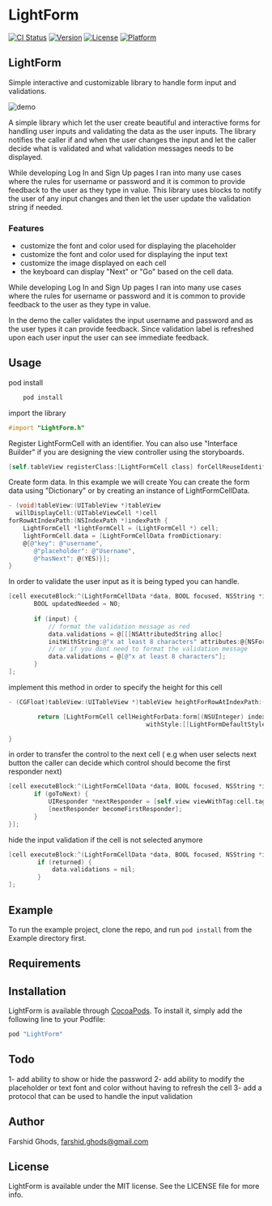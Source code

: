 # LightForm
[![CI Status](https://travis-ci.org/farshidce/LightForm.svg?style=flat)](https://travis-ci.org/farshidce/LightForm)
[![Version](https://img.shields.io/cocoapods/v/LightForm.svg?style=flat)](http://cocoapods.org/pods/LightForm)
[![License](https://img.shields.io/cocoapods/l/LightForm.svg?style=flat)](http://cocoapods.org/pods/LightForm)
[![Platform](https://img.shields.io/cocoapods/p/LightForm.svg?style=flat)](http://cocoapods.org/pods/LightForm)

## LightForm
Simple interactive and customizable library to handle form input and validations.


![demo](https://s3.amazonaws.com/farshid.ghods.github/lightform-1.gif)

A simple library which let the user create beautiful and interactive forms for
handling user inputs and validating the data as the user inputs. The library
notifies the caller if and when the user changes the input and let the caller
decide what is validated and what validation messages needs to be displayed.

While developing Log In and Sign Up pages I ran into many use cases where the rules for
username or password and it is common to provide feedback to the user as they type in value.
This library uses blocks to notify the user of any input changes and then let the user
update the validation string if needed.

### Features

- customize the font and color used for displaying the placeholder
- customize the font and color used for displaying the input text
- customize the image displayed on each cell
- the keyboard can display "Next" or "Go" based on the cell data.


While developing Log In and Sign Up pages I ran into many use cases where the rules for
username or password and it is common to provide feedback to the user as they type in value.


In the demo the caller validates the input username and password and as the user types it can provide feedback.
Since validation label is refreshed upon each user input the user can see immediate feedback.


## Usage

pod install

```bash
    pod install
```

import the library

```objectivec
#import "LightForm.h"
```

Register LightFormCell with an identifier. You can also use "Interface Builder" if you are designing the view
 controller using the storyboards.

```objectivec
[self.tableView registerClass:[LightFormCell class] forCellReuseIdentifier:@"SignUpFormCellId"];
```

Create form data. In this example we will create 
You can create the form data using "Dictionary" or by creating an instance of LightFormCellData.

```objectivec
- (void)tableView:(UITableView *)tableView
  willDisplayCell:(UITableViewCell *)cell
forRowAtIndexPath:(NSIndexPath *)indexPath {
    LightFormCell *lightFormCell = (LightFormCell *) cell;
    lightFormCell.data = [LightFormCellData fromDictionary:
    @{@"key": @"username",
       @"placeholder": @"Username",
       @"hasNext": @(YES)}];
}
```

In order to validate the user input as it is being typed you can handle.
 
 
 ```objectivec
[cell executeBlock:^(LightFormCellData *data, BOOL focused, NSString *input, BOOL returned, BOOL goToNext) {
        BOOL updatedNeeded = NO;
       
        if (input) {
            // format the validation message as red
            data.validations = @[[[NSAttributedString alloc] 
            initWithString:@"x at least 8 characters" attributes:@{NSForegroundColorAttributeName: [UIColor redColor]}]];
            // or if you dont need to format the validation message
            data.validations = @[@"x at least 8 characters"];
        }
];

```

implement this method in order to specify the height for this cell



```objectivec
- (CGFloat)tableView:(UITableView *)tableView heightForRowAtIndexPath:(NSIndexPath *)indexPath {

        return [LightFormCell cellHeightForData:form[(NSUInteger) indexPath.row]
                                      withStyle:[[LightFormDefaultStyle alloc] init]];

}
```

in  order to transfer the control to the next cell ( e.g when user selects next 
button the caller can decide which control should become the first responder next)

 ```objectivec
[cell executeBlock:^(LightFormCellData *data, BOOL focused, NSString *input, BOOL returned, BOOL goToNext) {
        if (goToNext) {
            UIResponder *nextResponder = [self.view viewWithTag:cell.tag + 1];
            [nextResponder becomeFirstResponder];
        }
}];

```

hide the input validation if the cell is not selected anymore

```objectivec
[cell executeBlock:^(LightFormCellData *data, BOOL focused, NSString *input, BOOL returned, BOOL goToNext) {
        if (returned) {
            data.validations = nil;
        }
];
```




## Example

To run the example project, clone the repo, and run `pod install` from the Example directory first.

## Requirements

## Installation

LightForm is available through [CocoaPods](http://cocoapods.org). To install
it, simply add the following line to your Podfile:

```ruby
pod "LightForm"
```


## Todo

1- add ability to show or hide the password
2- add ability to modify the placeholder or text font and color without having to refresh
    the cell
3- add a protocol that can be used to handle the input validation

## Author

Farshid Ghods, farshid.ghods@gmail.com

## License

LightForm is available under the MIT license. See the LICENSE file for more info.
